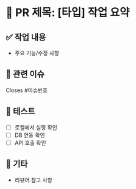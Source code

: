 # 📌 PR 제목: [타입] 작업 요약

## ✅ 작업 내용

- 주요 기능/수정 사항

## 🔗 관련 이슈

Closes #이슈번호

## 🧪 테스트

- [ ] 로컬에서 실행 확인
- [ ] DB 연동 확인
- [ ] API 호출 확인

## 📝 기타

- 리뷰어 참고 사항
